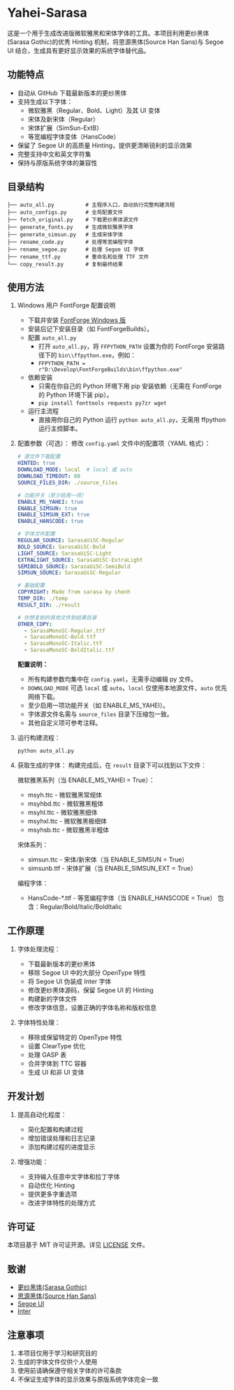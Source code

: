 # Yahei-Sarasa

这是一个用于生成改进版微软雅黑和宋体字体的工具。本项目利用更纱黑体(Sarasa Gothic)的优秀 Hinting 机制，将思源黑体(Source Han Sans)与 Segoe UI 结合，生成具有更好显示效果的系统字体替代品。

## 功能特点

- 自动从 GitHub 下载最新版本的更纱黑体
- 支持生成以下字体：
  - 微软雅黑（Regular、Bold、Light）及其 UI 变体
  - 宋体及新宋体（Regular）
  - 宋体扩展（SimSun-ExtB）
  - 等宽编程字体变体（HansCode）
- 保留了 Segoe UI 的高质量 Hinting，提供更清晰锐利的显示效果
- 完整支持中文和英文字符集
- 保持与原版系统字体的兼容性

## 目录结构

```
├── auto_all.py          # 主程序入口，自动执行完整构建流程
├── auto_configs.py      # 全局配置文件
├── fetch_original.py    # 下载更纱黑体源文件
├── generate_fonts.py    # 生成微软雅黑字体
├── generate_simsun.py   # 生成宋体字体
├── rename_code.py       # 处理等宽编程字体
├── rename_segoe.py      # 处理 Segoe UI 字体
├── rename_ttf.py        # 重命名和处理 TTF 文件
└── copy_result.py       # 复制最终结果
```

## 使用方法

1. Windows 用户 FontForge 配置说明
   - 下载并安装 [FontForge Windows 版](https://fontforge.org/en-US/downloads/windows-dl/)
   - 安装后记下安装目录（如 FontForgeBuilds）。
   - 配置 `auto_all.py`
     - 打开 `auto_all.py`，将 `FFPYTHON_PATH` 设置为你的 FontForge 安装路径下的 `bin\\ffpython.exe`，例如：
     - `FFPYTHON_PATH = r"D:\Develop\FontForgeBuilds\bin\ffpython.exe"`
   - 依赖安装
     - 只需在你自己的 Python 环境下用 pip 安装依赖（无需在 FontForge 的 Python 环境下装 pip）。
     - `pip install fonttools requests py7zr wget`
   - 运行主流程
     - 直接用你自己的 Python 运行 `python auto_all.py`，无需用 ffpython 运行主控脚本。   

2. 配置参数（可选）：
   修改 `config.yaml` 文件中的配置项（YAML 格式）：
   ```yaml
   # 源文件下载配置
   HINTED: true
   DOWNLOAD_MODE: local  # local 或 auto
   DOWNLOAD_TIMEOUT: 60
   SOURCE_FILES_DIR: ./source_files

   # 功能开关（至少启用一项）
   ENABLE_MS_YAHEI: true
   ENABLE_SIMSUN: true
   ENABLE_SIMSUN_EXT: true
   ENABLE_HANSCODE: true

   # 字体文件配置
   REGULAR_SOURCE: SarasaUiSC-Regular
   BOLD_SOURCE: SarasaUiSC-Bold
   LIGHT_SOURCE: SarasaUiSC-Light
   EXTRALIGHT_SOURCE: SarasaUiSC-ExtraLight
   SEMIBOLD_SOURCE: SarasaUiSC-SemiBold
   SIMSUN_SOURCE: SarasaUiSC-Regular

   # 基础配置
   COPYRIGHT: Made from sarasa by chenh
   TEMP_DIR: ./temp
   RESULT_DIR: ./result

   # 你想复制的其他文件到结果目录
   OTHER_COPY:
     - SarasaMonoSC-Regular.ttf
     - SarasaMonoSC-Bold.ttf
     - SarasaMonoSC-Italic.ttf
     - SarasaMonoSC-BoldItalic.ttf
   ```
   
   **配置说明：**
   - 所有构建参数均集中在 `config.yaml`，无需手动编辑 py 文件。
   - `DOWNLOAD_MODE` 可选 `local` 或 `auto`，`local` 仅使用本地源文件，`auto` 优先网络下载。
   - 至少启用一项功能开关（如 ENABLE_MS_YAHEI）。
   - 字体源文件名需与 `source_files` 目录下压缩包一致。
   - 其他自定义项可参考注释。

3. 运行构建流程：
   ```bash
   python auto_all.py
   ```

4. 获取生成的字体：
   构建完成后，在 `result` 目录下可以找到以下文件：
   
   微软雅黑系列（当 ENABLE_MS_YAHEI = True）：
   - msyh.ttc - 微软雅黑常规体
   - msyhbd.ttc - 微软雅黑粗体
   - msyhl.ttc - 微软雅黑细体
   - msyhxl.ttc - 微软雅黑极细体
   - msyhsb.ttc - 微软雅黑半粗体
   
   宋体系列：
   - simsun.ttc - 宋体/新宋体（当 ENABLE_SIMSUN = True）
   - simsunb.ttf - 宋体扩展（当 ENABLE_SIMSUN_EXT = True）
   
   编程字体：
   - HansCode-*.ttf - 等宽编程字体（当 ENABLE_HANSCODE = True）
     包含：Regular/Bold/Italic/BoldItalic

## 工作原理

1. 字体处理流程：
   - 下载最新版本的更纱黑体
   - 移除 Segoe UI 中的大部分 OpenType 特性
   - 将 Segoe UI 伪装成 Inter 字体
   - 修改更纱黑体源码，保留 Segoe UI 的 Hinting
   - 构建新的字体文件
   - 修改字体信息，设置正确的字体名称和版权信息

2. 字体特性处理：
   - 移除或保留特定的 OpenType 特性
   - 设置 ClearType 优化
   - 处理 GASP 表
   - 合并字体到 TTC 容器
   - 生成 UI 和非 UI 变体

## 开发计划

1. 提高自动化程度：
   - 简化配置和构建过程
   - 增加错误处理和日志记录
   - 添加构建过程的进度显示

2. 增强功能：
   - 支持输入任意中文字体和拉丁字体
   - 自动优化 Hinting
   - 提供更多字重选项
   - 改进字体特性的处理方式

## 许可证

本项目基于 MIT 许可证开源。详见 [LICENSE](LICENSE) 文件。

## 致谢

- [更纱黑体(Sarasa Gothic)](https://github.com/be5invis/Sarasa-Gothic)
- [思源黑体(Source Han Sans)](https://github.com/adobe-fonts/source-han-sans)
- [Segoe UI](https://learn.microsoft.com/en-us/typography/font-list/segoe-ui)
- [Inter](https://github.com/rsms/inter)

## 注意事项

1. 本项目仅用于学习和研究目的
2. 生成的字体文件仅供个人使用
3. 使用前请确保遵守相关字体的许可条款
4. 不保证生成字体的显示效果与原版系统字体完全一致